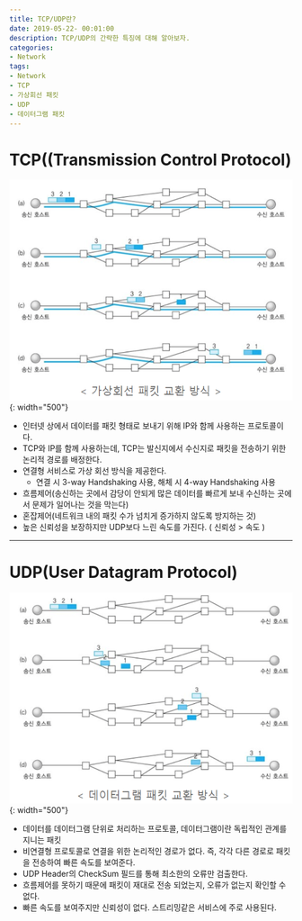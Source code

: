 ```yaml
---
title: TCP/UDP란?
date: 2019-05-22- 00:01:00
description: TCP/UDP의 간략한 특징에 대해 알아보자.
categories:
- Network
tags: 
- Network
- TCP
- 가상회선 패킷
- UDP
- 데이터그램 패킷
---
```

# TCP((Transmission Control Protocol) 
![web_process](/assets/images/tcp.png){: width="500"}
- 인터넷 상에서 데이터를 패킷 형태로 보내기 위해 IP와 함께 사용하는 프로토콜이다. 
- TCP와 IP를 함께 사용하는데, TCP는 발신지에서 수신지로 패킷을 전송하기 위한 논리적 경로를 배정한다.
- 연결형 서비스로 가상 회선 방식을 제공한다. 
    + 연결 시 3-way Handshaking 사용, 해체 시 4-way Handshaking 사용
- 흐름제어(송신하는 곳에서 감당이 안되게 많은 데이터를 빠르게 보내 수신하는 곳에서 문제가 일어나는 것을 막는다)
- 혼잡제어(네트워크 내의 패킷 수가 넘치게 증가하지 않도록 방지하는 것)
- 높은 신뢰성을 보장하지만 UDP보다 느린 속도를 가진다. ( 신뢰성 > 속도 )

***

# UDP(User Datagram Protocol)
![web_process](/assets/images/udp.png){: width="500"}
- 데이터를 데이터그램 단위로 처리하는 프로토콜, 데이터그램이란 독립적인 관계를 지니는 패킷
- 비연결형 프로토콜로 연결을 위한 논리적인 경로가 없다. 즉, 각각 다른 경로로 패킷을 전송하여 빠른 속도를 보여준다.
- UDP Header의 CheckSum 필드를 통해 최소한의 오류만 검출한다.
- 흐름제어를 못하기 때문에 패킷이 재대로 전송 되었는지, 오류가 없는지 확인할 수 없다.
- 빠른 속도를 보여주지만 신뢰성이 없다. 스트리밍같은 서비스에 주로 사용된다.